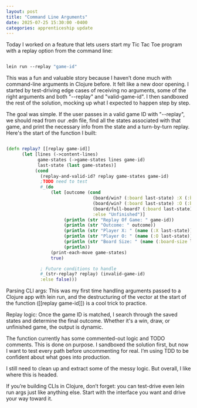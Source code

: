 ```yaml
---
layout: post
title: "Command Line Arguments"
date: 2025-07-25 15:30:00 -0400
categories: apprenticeship update
---
```


Today I worked on a feature that lets users start my Tic Tac Toe program with
a replay option from the command line:

```clojure

lein run --replay "game-id"

```

This was a fun and valuable story because I haven’t done much with command-line
arguments in Clojure before. It felt like a new door opening. I started by
test-driving edge cases of receiving no arguments, some of the right arguments
and both "--replay" and "valid-game-id". I then sandboxed the rest of the
solution, mocking up what I expected to happen step by step.

The goal was simple. If the user passes in a valid game ID with "--replay", we
should read from our .edn file, find all the states associated with that game,
and print the necessary info from the state and a turn-by-turn replay. Here's
the start of the function I built:

```clojure

(defn replay? [[replay game-id]]
      (let [lines (->content-lines)
            game-states (->game-states lines game-id)
            last-state (last game-states)]
           (cond
             (replay-and-valid-id? replay game-states game-id)
             ;TODO need to test
             #_(do
                 (let [outcome (cond
                                 (board/win? (:board last-state) :X (:board-size last-state)) "X Wins"
                                 (board/win? (:board last-state) :O (:board-size last-state)) "O Wins"
                                 (board/full-board? (:board last-state) (:board-size last-state)) "Draw"
                                 :else "Unfinished")]
                      (println (str "Replay Of Game: " game-id))
                      (println (str "Outcome: " outcome))
                      (println (str "Player X: " (name (:X last-state))))
                      (println (str "Player O: " (name (:O last-state))))
                      (println (str "Board Size: " (name (:board-size last-state))))
                      (println))
                 (print-each-move game-states)
                 true)

             ; Future conditions to handle
             #_(str-replay? replay) (invalid-game-id)
             :else false)))

```

Parsing CLI args: This was my first time handling arguments passed to a Clojure
app with lein run, and the destructuring of the vector at the start of the
function ([[replay game-id]]) is a cool trick to practice.

Replay logic: Once the game ID is matched, I search through the saved states
and determine the final outcome. Whether it's a win, draw, or unfinished game,
the output is dynamic.

The function currently has some commented-out logic and TODO comments. This is
done on purpose. I sandboxed the solution first, but now I want to test every
path before uncommenting for real. I’m using TDD to be confident about what
goes into production.

I still need to clean up and extract some of the messy logic. But overall, I
like where this is headed.

If you’re building CLIs in Clojure, don’t forget: you can test-drive even lein
run args just like anything else. Start with the interface you want and drive
your way toward it.
